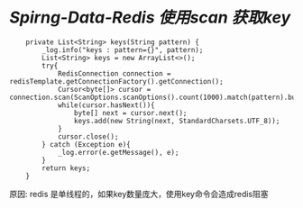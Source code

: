 *Spirng-Data-Redis 使用scan 获取key*
====

        private List<String> keys(String pattern) {    
            _log.info("keys : pattern={}", pattern);    
            List<String> keys = new ArrayList<>();
            try{
                RedisConnection connection = redisTemplate.getConnectionFactory().getConnection();
                Cursor<byte[]> cursor = connection.scan(ScanOptions.scanOptions().count(1000).match(pattern).build());
                while(cursor.hasNext()){
                    byte[] next = cursor.next();
                    keys.add(new String(next, StandardCharsets.UTF_8));
                }
                cursor.close();
            } catch (Exception e){
                _log.error(e.getMessage(), e);
            }
            return keys;
        }
原因:
redis 是单线程的，如果key数量庞大，使用key命令会造成redis阻塞